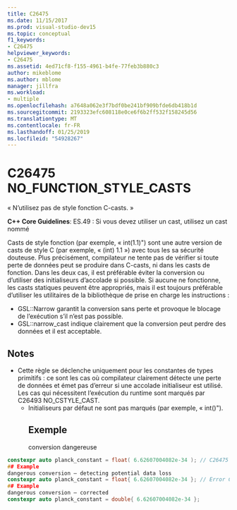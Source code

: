 ```yaml
---
title: C26475
ms.date: 11/15/2017
ms.prod: visual-studio-dev15
ms.topic: conceptual
f1_keywords:
- C26475
helpviewer_keywords:
- C26475
ms.assetid: 4ed71cf8-f155-4961-b4fe-77feb3b880c3
author: mikeblome
ms.author: mblome
manager: jillfra
ms.workload:
- multiple
ms.openlocfilehash: a7648a062e3f7bdf0be241bf909bfde6db418b1d
ms.sourcegitcommit: 2193323efc608118e0ce6f6b2ff532f158245d56
ms.translationtype: MT
ms.contentlocale: fr-FR
ms.lasthandoff: 01/25/2019
ms.locfileid: "54928267"
---
```

# <a name="c26475-nofunctionstylecasts"></a>C26475 NO_FUNCTION_STYLE_CASTS
« N’utilisez pas de style fonction C-casts. »

**C++ Core Guidelines**: ES.49 : Si vous devez utiliser un cast, utilisez un cast nommé

Casts de style fonction (par exemple, « int(1.1)") sont une autre version de casts de style C (par exemple, « (int) 1.1 ») avec tous les sa sécurité douteuse. Plus précisément, compilateur ne tente pas de vérifier si toute perte de données peut se produire dans C-casts, ni dans les casts de fonction. Dans les deux cas, il est préférable éviter la conversion ou d’utiliser des initialiseurs d’accolade si possible. Si aucune ne fonctionne, les casts statiques peuvent être appropriés, mais il est toujours préférable d’utiliser les utilitaires de la bibliothèque de prise en charge les instructions :
-   GSL::Narrow garantit la conversion sans perte et provoque le blocage de l’exécution s’il n’est pas possible.
-   GSL::narrow_cast indique clairement que la conversion peut perdre des données et il est acceptable.

## <a name="remarks"></a>Notes
- Cette règle se déclenche uniquement pour les constantes de types primitifs : ce sont les cas où compilateur clairement détecte une perte de données et émet pas d’erreur si une accolade initialiseur est utilisé. Les cas qui nécessitent l’exécution du runtime sont marqués par C26493 NO_CSTYLE_CAST.
  - Initialiseurs par défaut ne sont pas marqués (par exemple, « int()").
    ## <a name="example"></a>Exemple
    conversion dangereuse

```cpp
constexpr auto planck_constant = float( 6.62607004082e-34 ); // C26475
## Example
dangerous conversion – detecting potential data loss
constexpr auto planck_constant = float{ 6.62607004082e-34 }; // Error C2397
## Example
dangerous conversion – corrected
constexpr auto planck_constant = double{ 6.62607004082e-34 };
```
